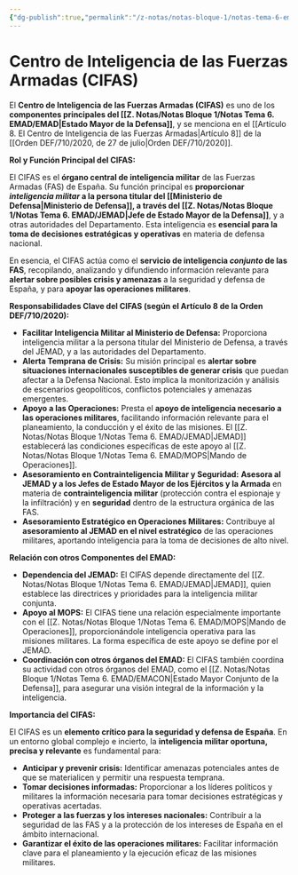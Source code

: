 ```yaml
---
{"dg-publish":true,"permalink":"/z-notas/notas-bloque-1/notas-tema-6-emad/cifas/"}
---
```


# Centro de Inteligencia de las Fuerzas Armadas (CIFAS)


El **Centro de Inteligencia de las Fuerzas Armadas (CIFAS)** es uno de los **componentes principales del [[Z. Notas/Notas Bloque 1/Notas Tema 6. EMAD/EMAD\|Estado Mayor de la Defensa]]**,  y se menciona en el [[Artículo 8. El Centro de Inteligencia de las Fuerzas Armadas\|Artículo 8]] de la [[Orden DEF/710/2020, de 27 de julio\|Orden DEF/710/2020]].

**Rol y Función Principal del CIFAS:**

El CIFAS es el **órgano central de inteligencia militar** de las Fuerzas Armadas (FAS) de España. Su función principal es **proporcionar *inteligencia militar* a la persona titular del [[Ministerio de Defensa\|Ministerio de Defensa]], a través del [[Z. Notas/Notas Bloque 1/Notas Tema 6. EMAD/JEMAD\|Jefe de Estado Mayor de la Defensa]]**, y a otras autoridades del Departamento.  Esta inteligencia es **esencial para la toma de decisiones estratégicas y operativas** en materia de defensa nacional.

En esencia, el CIFAS actúa como el **servicio de inteligencia *conjunto* de las FAS**,  recopilando, analizando y difundiendo información relevante para **alertar sobre posibles crisis y amenazas** a la seguridad y defensa de España, y para **apoyar las operaciones militares**.

**Responsabilidades Clave del CIFAS (según el Artículo 8 de la Orden DEF/710/2020):**

*   **Facilitar Inteligencia Militar al Ministerio de Defensa:**  Proporciona inteligencia militar a la persona titular del Ministerio de Defensa, a través del JEMAD, y a las autoridades del Departamento.
*   **Alerta Temprana de Crisis:**  Su misión principal es **alertar sobre situaciones internacionales susceptibles de generar crisis** que puedan afectar a la Defensa Nacional.  Esto implica la monitorización y análisis de escenarios geopolíticos, conflictos potenciales y amenazas emergentes.
*   **Apoyo a las Operaciones:**  Presta el **apoyo de inteligencia necesario a las operaciones militares**,  facilitando información relevante para el planeamiento, la conducción y el éxito de las misiones.  El [[Z. Notas/Notas Bloque 1/Notas Tema 6. EMAD/JEMAD\|JEMAD]] establecerá las condiciones específicas de este apoyo al [[Z. Notas/Notas Bloque 1/Notas Tema 6. EMAD/MOPS\|Mando de Operaciones]].
*   **Asesoramiento en Contrainteligencia Militar y Seguridad:**  **Asesora al JEMAD y a los Jefes de Estado Mayor de los Ejércitos y la Armada** en materia de **contrainteligencia militar** (protección contra el espionaje y la infiltración) y en **seguridad** dentro de la estructura orgánica de las FAS.
*   **Asesoramiento Estratégico en Operaciones Militares:**  Contribuye al **asesoramiento al JEMAD en el nivel estratégico** de las operaciones militares,  aportando inteligencia para la toma de decisiones de alto nivel.

**Relación con otros Componentes del EMAD:**

*   **Dependencia del JEMAD:** El CIFAS depende directamente del [[Z. Notas/Notas Bloque 1/Notas Tema 6. EMAD/JEMAD\|JEMAD]],  quien establece las directrices y prioridades para la inteligencia militar conjunta.
*   **Apoyo al MOPS:**  El CIFAS tiene una relación especialmente importante con el [[Z. Notas/Notas Bloque 1/Notas Tema 6. EMAD/MOPS\|Mando de Operaciones]],  proporcionándole inteligencia operativa para las misiones militares.  La forma específica de este apoyo se define por el JEMAD.
*   **Coordinación con otros órganos del EMAD:**  El CIFAS también coordina su actividad con otros órganos del EMAD, como el [[Z. Notas/Notas Bloque 1/Notas Tema 6. EMAD/EMACON\|Estado Mayor Conjunto de la Defensa]], para asegurar una visión integral de la información y la inteligencia.

**Importancia del CIFAS:**

El CIFAS es un **elemento crítico para la seguridad y defensa de España**.  En un entorno global complejo e incierto,  la **inteligencia militar oportuna, precisa y relevante** es fundamental para:

*   **Anticipar y prevenir crisis:**  Identificar amenazas potenciales antes de que se materialicen y permitir una respuesta temprana.
*   **Tomar decisiones informadas:**  Proporcionar a los líderes políticos y militares la información necesaria para tomar decisiones estratégicas y operativas acertadas.
*   **Proteger a las fuerzas y los intereses nacionales:**  Contribuir a la seguridad de las FAS y a la protección de los intereses de España en el ámbito internacional.
*   **Garantizar el éxito de las operaciones militares:**  Facilitar información clave para el planeamiento y la ejecución eficaz de las misiones militares.
